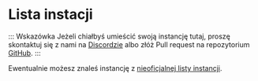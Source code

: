# Lista instacji
::: Wskazówka
Jeżeli chiałbyś umieścić swoją instancję tutaj, proszę skontaktuj się z nami na [Discordzie](https://discord.gg/Wp8gVStHW3) albo złóż Pull request na repozytorium [GitHub](https://github.com/misskey-dev/misskey-hub).
:::

<MkInstances/>

Ewentualnie możesz znaleś instancję z [nieoficjalnej listy instancji](https://join.misskey.page/en-US/instances).

<style>
	.mkAd {
		display: none !important;
	}
	.aiModeButton {
		display: none;
	}
</style>

